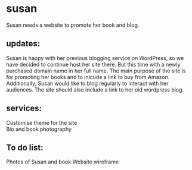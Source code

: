 # susan 
Susan needs a website to promote her book and blog.

## updates:  
Susan is happy with her previous blogging service on WordPress, so we have decided to continue host her site there. But this time with a newly purchased domain name in her full name. The main purpose of the site is for promoting her books and to inlcude a link to buy from Amazon. Additionally, Susan would like to blog regularly to interact with her audiences. The site should also include a link to her old wordpress blog.  

## services:
Customise theme for the site  
Bio and book photography  

## To do list:  
Photos of Susan and book
Website wireframe
